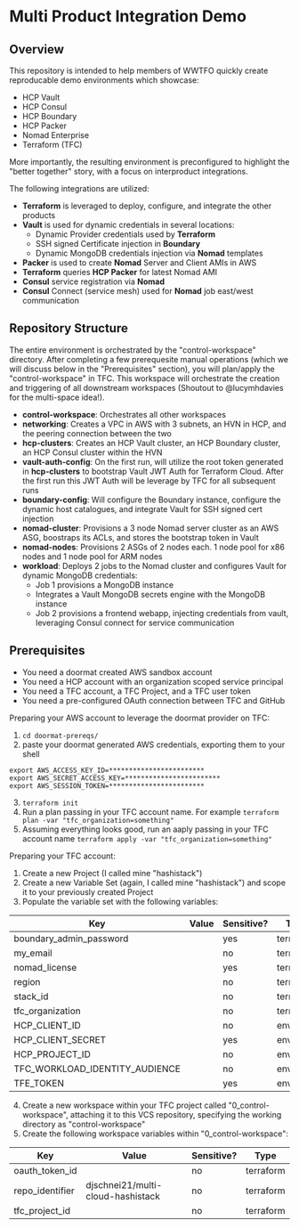# Multi Product Integration Demo

## Overview 

This repository is intended to help members of WWTFO quickly create reproducable demo environments which showcase:
- HCP Vault
- HCP Consul
- HCP Boundary
- HCP Packer
- Nomad Enterprise
- Terraform (TFC)

More importantly, the resulting environment is preconfigured to highlight the "better together" story, with a focus on interproduct integrations.  

The following integrations are utilized:
- **Terraform** is leveraged to deploy, configure, and integrate the other products
- **Vault** is used for dynamic credentials in several locations:
  - Dynamic Provider credentials used by **Terraform**
  - SSH signed Certificate injection in **Boundary**
  - Dynamic MongoDB credentials injection via **Nomad** templates
- **Packer** is used to create **Nomad** Server and Client AMIs in AWS
- **Terraform** queries **HCP Packer** for latest Nomad AMI
- **Consul** service registration via **Nomad** 
- **Consul** Connect (service mesh) used for **Nomad** job east/west communication

## Repository Structure

The entire environment is orchestrated by the "control-workspace" directory.  After completing a few prerequesite manual operations (which we will discuss below in the "Prerequisites" section), you will plan/apply the "control-workspace" in TFC.  This workspace will orchestrate the creation and triggering of all downstream workspaces (Shoutout to @lucymhdavies for the multi-space idea!).  
- **control-workspace**:  Orchestrates all other workspaces
- **networking**: Creates a VPC in AWS with 3 subnets, an HVN in HCP, and the peering connection between the two
- **hcp-clusters**: Creates an HCP Vault cluster, an HCP Boundary cluster, an HCP Consul cluster within the HVN
- **vault-auth-config**: On the first run, will utilize the root token generated in **hcp-clusters** to bootstrap Vault JWT Auth for Terraform Cloud.  After the first run this JWT Auth will be leverage by TFC for all subsequent runs
- **boundary-config**: Will configure the Boundary instance, configure the dynamic host catalogues, and integrate Vault for SSH signed cert injection
- **nomad-cluster**: Provisions a 3 node Nomad server cluster as an AWS ASG, boostraps its ACLs, and stores the bootstrap token in Vault
- **nomad-nodes**: Provisions 2 ASGs of 2 nodes each.  1 node pool for x86 nodes and 1 node pool for ARM nodes
- **workload**: Deploys 2 jobs to the Nomad cluster and configures Vault for dynamic MongoDB credentials:
  - Job 1 provisions a MongoDB instance
  - Integrates a Vault MongoDB secrets engine with the MongoDB instance
  - Job 2 provisions a frontend webapp, injecting credentials from vault, leveraging Consul connect for service communication

## Prerequisites

- You need a doormat created AWS sandbox account
- You need a HCP account with an organization scoped service principal
- You need a TFC account, a TFC Project, and a TFC user token 
- You need a pre-configured OAuth connection between TFC and GitHub

Preparing your AWS account to leverage the doormat provider on TFC:

1) `cd doormat-prereqs/`
2) paste your doormat generated AWS credentials, exporting them to your shell
```
export AWS_ACCESS_KEY_ID=************************
export AWS_SECRET_ACCESS_KEY=************************
export AWS_SESSION_TOKEN=************************
```
3) `terraform init`
4) Run a plan passing in your TFC account name.  For example `terraform plan -var "tfc_organization=something"`
5) Assuming everything looks good, run an aaply passing in your TFC account name `terraform apply -var "tfc_organization=something"`

Preparing your TFC account:

1) Create a new Project (I called mine "hashistack")
2) Create a new Variable Set (again, I called mine "hashistack") and scope it to your previously created Project
3) Populate the variable set with the following variables:

| Key | Value | Sensitive? | Type |
|-----|-------|------------|------|
|boundary_admin_password|<intended boundary admin password>|yes|terraform|
|my_email|<your email>|no|terraform|
|nomad_license|<your nomad ent license>|yes|terraform|
|region|<the region which will be used on HCP and AWS>|no|terraform|
|stack_id|<will be used to consistently name resources>|no|terraform|
|tfc_organization|<your TFC account name>|no|terraform|
|HCP_CLIENT_ID|<HCP Service Principal Client ID>|no|env|
|HCP_CLIENT_SECRET|<HCP Service Principal Client Secret>|yes|env|
|HCP_PROJECT_ID|<your HCP Project ID retrieved from HCP>|no|env|
|TFC_WORKLOAD_IDENTITY_AUDIENCE|<can be literally anything>|no|env|
|TFE_TOKEN|<TFC User token>|yes|env|

4) Create a new workspace within your TFC project called "0_control-workspace", attaching it to this VCS repository, specifying the working directory as "control-workspace"
5) Create the following workspace variables within "0_control-workspace":

| Key | Value | Sensitive? | Type |
|-----|-------|------------|------|
|oauth_token_id|<the ot- ID of your OAuth connection>|no|terraform|
|repo_identifier|djschnei21/multi-cloud-hashistack|no|terraform|
|tfc_project_id|<the prj- ID of your TFC Project>|no|terraform|